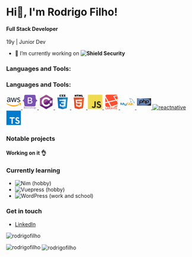 # Hi👋, I'm Rodrigo Filho!
#### Full Stack Developer

19y | Junior Dev
- 🔭 I’m currently working on **![Shield Security](https://www.shieldsec.com.br/)**

<h3 align="left">Languages and Tools:</h3>
<h3 align="left">Languages and Tools:</h3>
<p align="left"> <a href="https://aws.amazon.com" target="_blank" rel="noreferrer"> <img src="https://raw.githubusercontent.com/devicons/devicon/master/icons/amazonwebservices/amazonwebservices-original-wordmark.svg" alt="aws" width="40" height="40"/> </a> <a href="https://getbootstrap.com" target="_blank" rel="noreferrer"> <img src="https://raw.githubusercontent.com/devicons/devicon/master/icons/bootstrap/bootstrap-plain-wordmark.svg" alt="bootstrap" width="40" height="40"/> </a> <a href="https://www.w3schools.com/cs/" target="_blank" rel="noreferrer"> <img src="https://raw.githubusercontent.com/devicons/devicon/master/icons/csharp/csharp-original.svg" alt="csharp" width="40" height="40"/> </a> <a href="https://www.w3schools.com/css/" target="_blank" rel="noreferrer"> <img src="https://raw.githubusercontent.com/devicons/devicon/master/icons/css3/css3-original-wordmark.svg" alt="css3" width="40" height="40"/> </a> <a href="https://www.w3.org/html/" target="_blank" rel="noreferrer"> <img src="https://raw.githubusercontent.com/devicons/devicon/master/icons/html5/html5-original-wordmark.svg" alt="html5" width="40" height="40"/> </a> <a href="https://developer.mozilla.org/en-US/docs/Web/JavaScript" target="_blank" rel="noreferrer"> <img src="https://raw.githubusercontent.com/devicons/devicon/master/icons/javascript/javascript-original.svg" alt="javascript" width="40" height="40"/> </a> <a href="https://laravel.com/" target="_blank" rel="noreferrer"> <img src="https://raw.githubusercontent.com/devicons/devicon/master/icons/laravel/laravel-plain-wordmark.svg" alt="laravel" width="40" height="40"/> </a> <a href="https://www.mysql.com/" target="_blank" rel="noreferrer"> <img src="https://raw.githubusercontent.com/devicons/devicon/master/icons/mysql/mysql-original-wordmark.svg" alt="mysql" width="40" height="40"/> </a> <a href="https://www.php.net" target="_blank" rel="noreferrer"> <img src="https://raw.githubusercontent.com/devicons/devicon/master/icons/php/php-original.svg" alt="php" width="40" height="40"/> </a> <a href="https://reactnative.dev/" target="_blank" rel="noreferrer"> <img src="https://reactnative.dev/img/header_logo.svg" alt="reactnative" width="40" height="40"/> </a> <a href="https://www.typescriptlang.org/" target="_blank" rel="noreferrer"> <img src="https://raw.githubusercontent.com/devicons/devicon/master/icons/typescript/typescript-original.svg" alt="typescript" width="40" height="40"/> </a> </p>

### Notable projects

#### Working on it 👌

### Currently learning
* ![Nim](https://img.shields.io/badge/-Nim-FFE953?&logo=nim&logoColor=white) (hobby)
* ![Vuepress](https://img.shields.io/badge/-Vuepress-4FC08D?&logo=vue.js&logoColor=white) (hobby)
* ![WordPress](https://img.shields.io/badge/-WordPress-21759B?&logo=wordpress&logoColor=white) (work and school)

### Get in touch
* [LinkedIn](https://www.linkedin.com/in/rodrigo-queiroz-280480206)

<p align="left"> <img src="https://komarev.com/ghpvc/?username=rodrigofilho&label=Profile%20views&color=0e75b6&style=flat" alt="rodrigofilho" /> </p>
<p><img align="left" src="https://github-readme-stats.vercel.app/api/top-langs?username=rodrigofilho&show_icons=true&locale=en&layout=compact" alt="rodrigofilho" /></p>
<p>&nbsp;<img align="center" src="https://github-readme-stats.vercel.app/api?username=rodrigofilho&show_icons=true&locale=en" alt="rodrigofilho" /></p>
